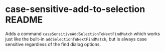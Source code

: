 # case-sensitive-add-to-selection README

Adds a command `caseSensitiveAddSelectionToNextFindMatch` which works just like the built-in `addSelectionToNextFindMatch`, but is always case sensitive regardless of the find dialog options.
